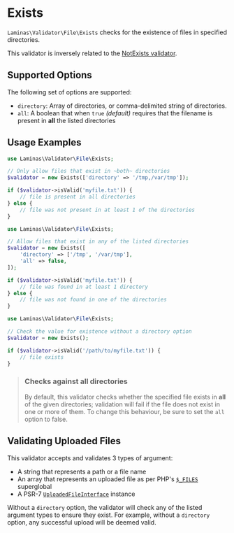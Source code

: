 # Exists

`Laminas\Validator\File\Exists` checks for the existence of files in specified
directories.

This validator is inversely related to the [NotExists validator](not-exists.md).

## Supported Options

The following set of options are supported:

- `directory`: Array of directories, or comma-delimited string of directories.
- `all`: A boolean that when `true` _(default)_ requires that the filename is present in **all** the listed directories 

## Usage Examples

```php
use Laminas\Validator\File\Exists;

// Only allow files that exist in ~both~ directories
$validator = new Exists(['directory' => '/tmp,/var/tmp']);

if ($validator->isValid('myfile.txt')) {
    // file is present in all directories
} else {
    // file was not present in at least 1 of the directories
}
```

```php
use Laminas\Validator\File\Exists;

// Allow files that exist in any of the listed directories
$validator = new Exists([
    'directory' => ['/tmp', '/var/tmp'],
    'all' => false,
]);

if ($validator->isValid('myfile.txt')) {
    // file was found in at least 1 directory
} else {
    // file was not found in one of the directories
}
```

```php
use Laminas\Validator\File\Exists;

// Check the value for existence without a directory option
$validator = new Exists();

if ($validator->isValid('/path/to/myfile.txt')) {
    // file exists
}
```

> ### Checks against all directories
>
> By default, this validator checks whether the specified file exists in **all** of the
> given directories; validation will fail if the file does not exist in one
> or more of them. To change this behaviour, be sure to set the `all` option to false.

## Validating Uploaded Files

This validator accepts and validates 3 types of argument:

- A string that represents a path or a file name
- An array that represents an uploaded file as per PHP's [`$_FILES`](https://www.php.net/manual/reserved.variables.files.php) superglobal
- A PSR-7 [`UploadedFileInterface`](https://www.php-fig.org/psr/psr-7/#36-psrhttpmessageuploadedfileinterface) instance

Without a `directory` option, the validator will check any of the listed argument types to ensure they exist.
For example, without a `directory` option, any successful upload will be deemed valid.
